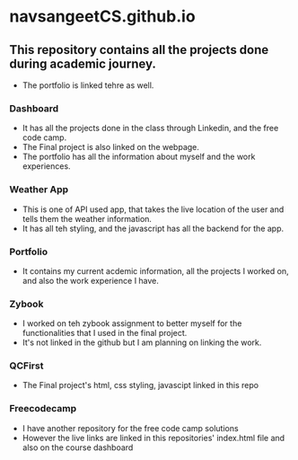 # navsangeetCS.github.io

## This repository contains all the projects done during academic journey.
* The portfolio is linked tehre as well.

### Dashboard
* It has all the projects done in the class through Linkedin, and the free code camp.
* The Final project is also linked on the webpage.
* The portfolio has all the information about myself and the work experiences.

### Weather App
* This is one of API used app, that takes the live location of the user and tells them the weather information.
* It has all teh styling, and the javascript has all the backend for the app.

### Portfolio
* It contains my current acdemic information, all the projects I worked on, and also the work experience I have.

### Zybook
* I worked on teh zybook assignment to better myself for the functionalities that I used in the final project.
* It's not linked in the github but I am planning on linking the work.

### QCFirst
* The Final project's html, css styling, javascipt linked in this repo

### Freecodecamp
* I have another repository for the free code camp solutions 
* However the live links are linked in this repositories' index.html file and also on the course dashboard
